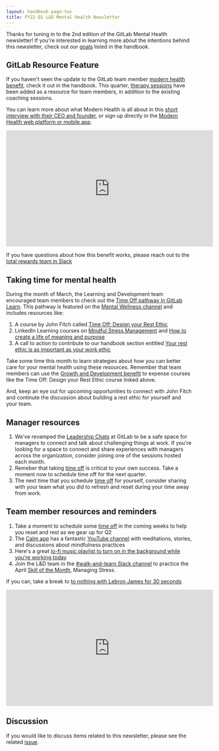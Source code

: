 ```yaml
---
layout: handbook-page-toc
title: FY22-Q1 L&D Mental Health Newsletter
---
```


Thanks for tuning in to the 2nd edition of the GitLab Mental Health newsletter! If you're interested in learning more about the intentions behind this newsletter, check out our [goals](/handbook/people-group/learning-and-development/newsletter/mental-health-newsletter/#long-term-goals) listed in the handbook.

## GitLab Resource Feature

If you haven't seen the update to the GitLab team member [modern health benefit](/handbook/total-rewards/benefits/modern-health/), check it out in the handbook. This quarter, [therapy sessions](/handbook/total-rewards/benefits/modern-health/#care) have been added as a resource for team members, in addition to the existing coaching sessions. 

You can learn more about what Modern Health is all about in this [short interview with their CEO and founder](https://youtu.be/-oUb3RcQB3M), or sign up directly in the [Modern Health web platform or mobile app](https://www.joinmodernhealth.com/).

<iframe width="560" height="315" src="https://www.youtube.com/embed/-oUb3RcQB3M" title="YouTube video player" frameborder="0" allow="accelerometer; autoplay; clipboard-write; encrypted-media; gyroscope; picture-in-picture" allowfullscreen></iframe>

If you have questions about how this benefit works, please reach out to the [total rewards team in Slack](https://app.slack.com/client/T02592416/CTVK60M32)


## Taking time for mental health

During the month of March, the Learning and Development team encouraged team members to check out the [Time Off pathway in GitLab Learn](https://gitlab.edcast.com/pathways/time-off-is-productive-develop-your-rest-ethic). This pathway is featured on the [Mental Wellness channel](https://gitlab.edcast.com/channel/mental-wellness) and includes resources like:

1. A course by John Fitch called [Time Off: Design your Rest Ethic](https://gitlab.edcast.com/pathways/time-off-is-productive-develop-your-rest-ethic/cards/1286463)
1. LinkedIn Learning courses on [Mindful Stress Management](https://gitlab.edcast.com/pathways/time-off-is-productive-develop-your-rest-ethic/cards/1257710) and [How to create a life of meaning and purpose](https://gitlab.edcast.com/pathways/time-off-is-productive-develop-your-rest-ethic/cards/1257713)
1. A call to action to contribute to our handbook section entitled [Your rest ethic is as important as your work ethic](/company/culture/all-remote/mental-health/#your-rest-ethic-is-as-important-as-your-work-ethic)

Take some time this month to learn strategies about how you can better care for your mental health using these resources. Remember that team members can use the [Growth and Development benefit](/handbook/total-rewards/benefits/general-and-entity-benefits/#growth-and-development-benefit) to expense courses like the Time Off: Design your Rest Ethic course linked above.

And, keep an eye out for upcoming opportunities to connect with John Fitch and continute the discussion about building a rest ethic for yourself and your team.


## Manager resources

1. We've revamped the [Leadership Chats](/handbook/people-group/learning-and-development/manager-challenge/leadership-chats/) at GitLab to be a safe space for managers to connect and talk about challenging things at work. If you're looking for a space to connect and share experiences with managers across the organization, consider joining one of the sessions hosted each month.
1. Remeber that taking [time off](https://about.gitlab.com/handbook/paid-time-off/) is critical to your own success. Take a moment now to schedule time off for the next quarter.
1. The next time that you schedule [time off](https://about.gitlab.com/handbook/paid-time-off/) for yourself, consider sharing with your team what you did to refresh and reset during your time away from work.

## Team member resources and reminders

1. Take a moment to schedule some [time off](https://about.gitlab.com/handbook/paid-time-off/) in the coming weeks to help you reset and rest as we gear up for Q2
1. The [Calm app](https://www.calm.com/) has a fantastic [YouTube channel](https://www.youtube.com/c/calm/featured) with meditations, stories, and discussions about mindfulness practices
1. Here's a great [lo-fi music playlist to turn on in the background while you're working today](https://youtu.be/n_wbIhJIQTU)
1. Join the L&D team in the [#walk-and-learn Slack channel](/handbook/people-group/learning-and-development/linkedin-learning/#walk-and-learn) to practice the April [Skill of the Month](/handbook/people-group/learning-and-development/learning-initiatives/#skill-of-the-month), Managing Stress.

If you can, take a break to [to nothing with Lebron James for 30 seconds](https://youtu.be/LwgnzCLy8Mk)

<iframe width="560" height="315" src="https://www.youtube.com/embed/LwgnzCLy8Mk" title="YouTube video player" frameborder="0" allow="accelerometer; autoplay; clipboard-write; encrypted-media; gyroscope; picture-in-picture" allowfullscreen></iframe>
 
## Discussion 

If you would like to discuss items related to this newsletter, please see the related [issue](https://gitlab.com/gitlab-com/people-group/learning-development/mental-health/-/issues/2). 
